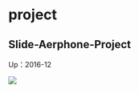 # project

## Slide-Aerphone-Project

Up：2016-12

![](https://github.com/wellingtondanrley/Slide-Aerphone-Project/Screen.png)
